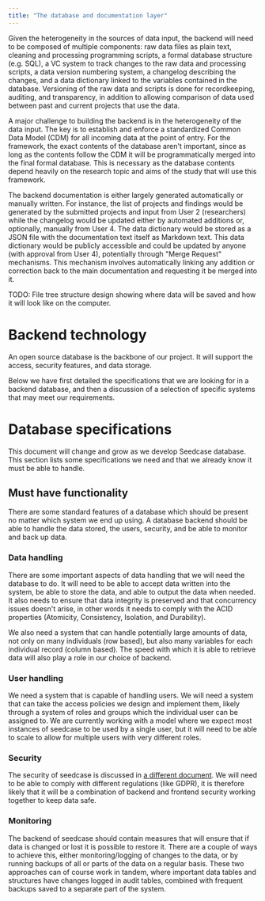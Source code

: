 ```yaml
---
title: "The database and documentation layer"
---
```


Given the heterogeneity in the sources of data input, the backend will
need to be composed of multiple components: raw data files as plain
text, cleaning and processing programming scripts, a formal database
structure (e.g. SQL), a VC system to track changes to the raw data and
processing scripts, a data version numbering system, a changelog
describing the changes, and a data dictionary linked to the variables
contained in the database. Versioning of the raw data and scripts is
done for recordkeeping, auditing, and transparency, in addition to
allowing comparison of data used between past and current projects that
use the data.

A major challenge to building the backend is in the heterogeneity of the
data input. The key is to establish and enforce a standardized Common
Data Model (CDM) for all incoming data at the point of entry. For the
framework, the exact contents of the database aren't important, since as
long as the contents follow the CDM it will be programmatically merged
into the final formal database. This is necessary as the database
contents depend heavily on the research topic and aims of the study that
will use this framework.

The backend documentation is either largely generated automatically or
manually written. For instance, the list of projects and findings would
be generated by the submitted projects and input from User 2
(researchers) while the changelog would be updated either by automated
additions or, optionally, manually from User 4. The data dictionary
would be stored as a JSON file with the documentation text itself as
Markdown text. This data dictionary would be publicly accessible and
could be updated by anyone (with approval from User 4), potentially
through "Merge Request" mechanisms. This mechanism involves
automatically linking any addition or correction back to the main
documentation and requesting it be merged into it.

TODO: File tree structure design showing where data will be saved and
how it will look like on the computer.

# Backend technology

An open source database is the backbone of our project. It will support
the access, security features, and data storage.

Below we have first detailed the specifications that we are looking for
in a backend database, and then a discussion of a selection of specific
systems that may meet our requirements.

# Database specifications

This document will change and grow as we develop Seedcase database. This
section lists some specifications we need and that we already know it
must be able to handle.

## Must have functionality

There are some standard features of a database which should be present
no matter which system we end up using. A database backend should be
able to handle the data stored, the users, security, and be able to
monitor and back up data.

### Data handling

There are some important aspects of data handling that we will need the
database to do. It will need to be able to accept data written into the
system, be able to store the data, and able to output the data when
needed. It also needs to ensure that data integrity is preserved and
that concurrency issues doesn't arise, in other words it needs to comply
with the ACID properties (Atomicity, Consistency, Isolation, and
Durability).

We also need a system that can handle potentially large amounts of data,
not only on many individuals (row based), but also many variables for
each individual record (column based). The speed with which it is able
to retrieve data will also play a role in our choice of backend.

### User handling

We need a system that is capable of handling users. We will need a
system that can take the access policies we design and implement them,
likely through a system of roles and groups which the individual user
can be assigned to. We are currently working with a model where we
expect most instances of seedcase to be used by a single user, but it
will need to be able to scale to allow for multiple users with very
different roles.

### Security

The security of seedcase is discussed in [a different document](link).
We will need to be able to comply with different regulations (like
GDPR), it is therefore likely that it will be a combination of backend
and frontend security working together to keep data safe.

### Monitoring

The backend of seedcase should contain measures that will ensure that if
data is changed or lost it is possible to restore it. There are a couple
of ways to achieve this, either monitoring/logging of changes to the
data, or by running backups of all or parts of the data on a regular
basis. These two approaches can of course work in tandem, where
important data tables and structures have changes logged in audit
tables, combined with frequent backups saved to a separate part of the
system.

